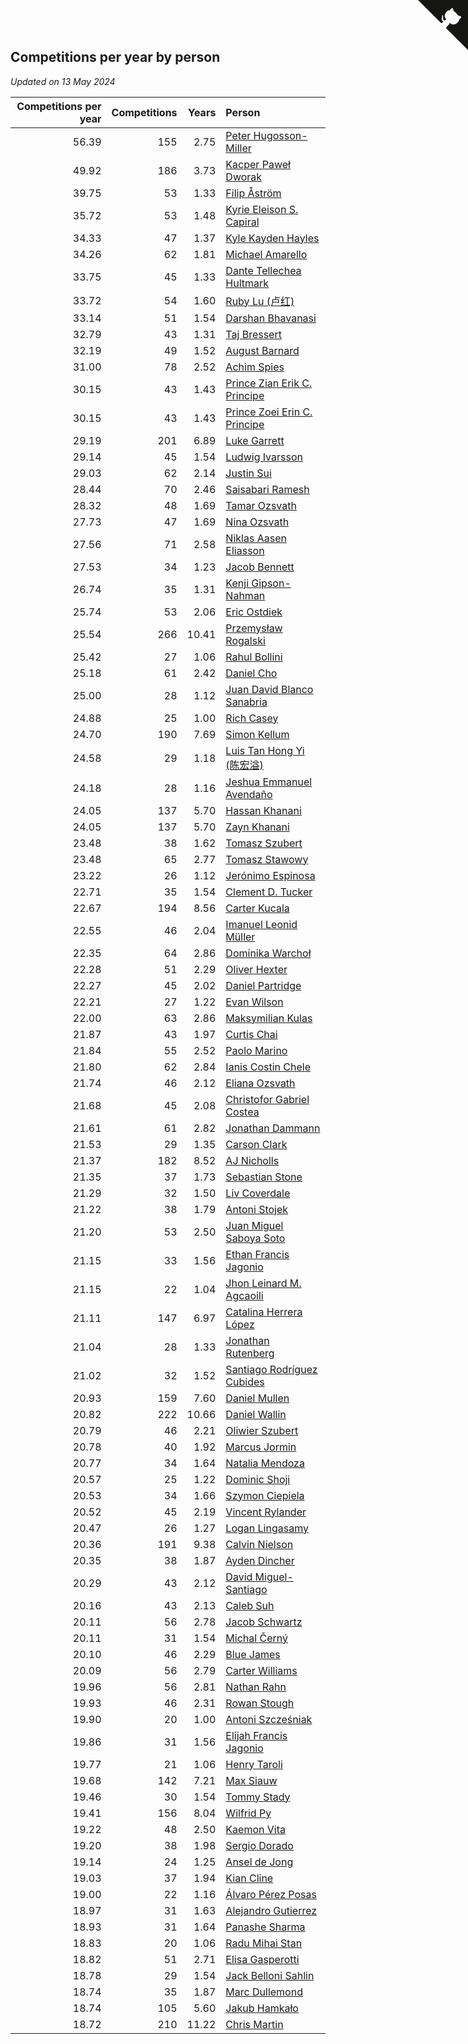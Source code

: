## Competitions per year by person

*Updated on 13 May 2024*

| Competitions per year | Competitions | Years | Person |
| ---: | ---: | ---: | :--- |
| 56.39 | 155 | 2.75 | [Peter Hugosson-Miller](https://www.worldcubeassociation.org/persons/2021HUGO01) |
| 49.92 | 186 | 3.73 | [Kacper Paweł Dworak](https://www.worldcubeassociation.org/persons/2020DWOR01) |
| 39.75 | 53 | 1.33 | [Filip Åström](https://www.worldcubeassociation.org/persons/2023ASTR01) |
| 35.72 | 53 | 1.48 | [Kyrie Eleison S. Capiral](https://www.worldcubeassociation.org/persons/2022CAPI02) |
| 34.33 | 47 | 1.37 | [Kyle Kayden Hayles](https://www.worldcubeassociation.org/persons/2022HAYL02) |
| 34.26 | 62 | 1.81 | [Michael Amarello](https://www.worldcubeassociation.org/persons/2022AMAR09) |
| 33.75 | 45 | 1.33 | [Dante Tellechea Hultmark](https://www.worldcubeassociation.org/persons/2023HULT01) |
| 33.72 | 54 | 1.60 | [Ruby Lu (卢红)](https://www.worldcubeassociation.org/persons/2022LURU01) |
| 33.14 | 51 | 1.54 | [Darshan Bhavanasi](https://www.worldcubeassociation.org/persons/2022BHAV01) |
| 32.79 | 43 | 1.31 | [Taj Bressert](https://www.worldcubeassociation.org/persons/2023BRES01) |
| 32.19 | 49 | 1.52 | [August Barnard](https://www.worldcubeassociation.org/persons/2022BARN21) |
| 31.00 | 78 | 2.52 | [Achim Spies](https://www.worldcubeassociation.org/persons/2021SPIE01) |
| 30.15 | 43 | 1.43 | [Prince Zian Erik C. Principe](https://www.worldcubeassociation.org/persons/2022PRIN08) |
| 30.15 | 43 | 1.43 | [Prince Zoei Erin C. Principe](https://www.worldcubeassociation.org/persons/2022PRIN09) |
| 29.19 | 201 | 6.89 | [Luke Garrett](https://www.worldcubeassociation.org/persons/2017GARR05) |
| 29.14 | 45 | 1.54 | [Ludwig Ivarsson](https://www.worldcubeassociation.org/persons/2022IVAR01) |
| 29.03 | 62 | 2.14 | [Justin Sui](https://www.worldcubeassociation.org/persons/2022SUIJ01) |
| 28.44 | 70 | 2.46 | [Saisabari Ramesh](https://www.worldcubeassociation.org/persons/2021RAME01) |
| 28.32 | 48 | 1.69 | [Tamar Ozsvath](https://www.worldcubeassociation.org/persons/2022OZSV04) |
| 27.73 | 47 | 1.69 | [Nina Ozsvath](https://www.worldcubeassociation.org/persons/2022OZSV03) |
| 27.56 | 71 | 2.58 | [Niklas Aasen Eliasson](https://www.worldcubeassociation.org/persons/2021ELIA01) |
| 27.53 | 34 | 1.23 | [Jacob Bennett](https://www.worldcubeassociation.org/persons/2023BENN04) |
| 26.74 | 35 | 1.31 | [Kenji Gipson-Nahman](https://www.worldcubeassociation.org/persons/2023GIPS01) |
| 25.74 | 53 | 2.06 | [Eric Ostdiek](https://www.worldcubeassociation.org/persons/2022OSTD01) |
| 25.54 | 266 | 10.41 | [Przemysław Rogalski](https://www.worldcubeassociation.org/persons/2013ROGA02) |
| 25.42 | 27 | 1.06 | [Rahul Bollini](https://www.worldcubeassociation.org/persons/2023BOLL01) |
| 25.18 | 61 | 2.42 | [Daniel Cho](https://www.worldcubeassociation.org/persons/2021CHOD01) |
| 25.00 | 28 | 1.12 | [Juan David Blanco Sanabria](https://www.worldcubeassociation.org/persons/2023SANA04) |
| 24.88 | 25 | 1.00 | [Rich Casey](https://www.worldcubeassociation.org/persons/2023CASE06) |
| 24.70 | 190 | 7.69 | [Simon Kellum](https://www.worldcubeassociation.org/persons/2016KELL12) |
| 24.58 | 29 | 1.18 | [Luis Tan Hong Yi (陈宏溢)](https://www.worldcubeassociation.org/persons/2023YILU01) |
| 24.18 | 28 | 1.16 | [Jeshua Emmanuel Avendaño](https://www.worldcubeassociation.org/persons/2023AVEN01) |
| 24.05 | 137 | 5.70 | [Hassan Khanani](https://www.worldcubeassociation.org/persons/2018KHAN26) |
| 24.05 | 137 | 5.70 | [Zayn Khanani](https://www.worldcubeassociation.org/persons/2018KHAN28) |
| 23.48 | 38 | 1.62 | [Tomasz Szubert](https://www.worldcubeassociation.org/persons/2022SZUB02) |
| 23.48 | 65 | 2.77 | [Tomasz Stawowy](https://www.worldcubeassociation.org/persons/2021STAW01) |
| 23.22 | 26 | 1.12 | [Jerónimo Espinosa](https://www.worldcubeassociation.org/persons/2023ESPI07) |
| 22.71 | 35 | 1.54 | [Clement D. Tucker](https://www.worldcubeassociation.org/persons/2022TUCK09) |
| 22.67 | 194 | 8.56 | [Carter Kucala](https://www.worldcubeassociation.org/persons/2015KUCA01) |
| 22.55 | 46 | 2.04 | [Imanuel Leonid Müller](https://www.worldcubeassociation.org/persons/2022MULL02) |
| 22.35 | 64 | 2.86 | [Dominika Warchoł](https://www.worldcubeassociation.org/persons/2021WARC01) |
| 22.28 | 51 | 2.29 | [Oliver Hexter](https://www.worldcubeassociation.org/persons/2022HEXT01) |
| 22.27 | 45 | 2.02 | [Daniel Partridge](https://www.worldcubeassociation.org/persons/2022PART02) |
| 22.21 | 27 | 1.22 | [Evan Wilson](https://www.worldcubeassociation.org/persons/2023WILS11) |
| 22.00 | 63 | 2.86 | [Maksymilian Kulas](https://www.worldcubeassociation.org/persons/2021KULA02) |
| 21.87 | 43 | 1.97 | [Curtis Chai](https://www.worldcubeassociation.org/persons/2022CHAI02) |
| 21.84 | 55 | 2.52 | [Paolo Marino](https://www.worldcubeassociation.org/persons/2021MARI04) |
| 21.80 | 62 | 2.84 | [Ianis Costin Chele](https://www.worldcubeassociation.org/persons/2021CHEL01) |
| 21.74 | 46 | 2.12 | [Eliana Ozsvath](https://www.worldcubeassociation.org/persons/2022OZSV01) |
| 21.68 | 45 | 2.08 | [Christofor Gabriel Costea](https://www.worldcubeassociation.org/persons/2022COST03) |
| 21.61 | 61 | 2.82 | [Jonathan Dammann](https://www.worldcubeassociation.org/persons/2021DAMM01) |
| 21.53 | 29 | 1.35 | [Carson Clark](https://www.worldcubeassociation.org/persons/2023CLAR02) |
| 21.37 | 182 | 8.52 | [AJ Nicholls](https://www.worldcubeassociation.org/persons/2015NICH04) |
| 21.35 | 37 | 1.73 | [Sebastian Stone](https://www.worldcubeassociation.org/persons/2022STON09) |
| 21.29 | 32 | 1.50 | [Liv Coverdale](https://www.worldcubeassociation.org/persons/2022COVE02) |
| 21.22 | 38 | 1.79 | [Antoni Stojek](https://www.worldcubeassociation.org/persons/2022STOJ03) |
| 21.20 | 53 | 2.50 | [Juan Miguel Saboya Soto](https://www.worldcubeassociation.org/persons/2021SOTO01) |
| 21.15 | 33 | 1.56 | [Ethan Francis Jagonio](https://www.worldcubeassociation.org/persons/2022JAGO03) |
| 21.15 | 22 | 1.04 | [Jhon Leinard M. Agcaoili](https://www.worldcubeassociation.org/persons/2023AGCA01) |
| 21.11 | 147 | 6.97 | [Catalina Herrera López](https://www.worldcubeassociation.org/persons/2017LOPE31) |
| 21.04 | 28 | 1.33 | [Jonathan Rutenberg](https://www.worldcubeassociation.org/persons/2023RUTE01) |
| 21.02 | 32 | 1.52 | [Santiago Rodríguez Cubides](https://www.worldcubeassociation.org/persons/2022CUBI01) |
| 20.93 | 159 | 7.60 | [Daniel Mullen](https://www.worldcubeassociation.org/persons/2016MULL04) |
| 20.82 | 222 | 10.66 | [Daniel Wallin](https://www.worldcubeassociation.org/persons/2013WALL03) |
| 20.79 | 46 | 2.21 | [Oliwier Szubert](https://www.worldcubeassociation.org/persons/2022SZUB01) |
| 20.78 | 40 | 1.92 | [Marcus Jormin](https://www.worldcubeassociation.org/persons/2022JORM01) |
| 20.77 | 34 | 1.64 | [Natalia Mendoza](https://www.worldcubeassociation.org/persons/2022MEND24) |
| 20.57 | 25 | 1.22 | [Dominic Shoji](https://www.worldcubeassociation.org/persons/2023SHOJ01) |
| 20.53 | 34 | 1.66 | [Szymon Ciepiela](https://www.worldcubeassociation.org/persons/2022CIEP01) |
| 20.52 | 45 | 2.19 | [Vincent Rylander](https://www.worldcubeassociation.org/persons/2022RYLA01) |
| 20.47 | 26 | 1.27 | [Logan Lingasamy](https://www.worldcubeassociation.org/persons/2023LING02) |
| 20.36 | 191 | 9.38 | [Calvin Nielson](https://www.worldcubeassociation.org/persons/2014NIEL03) |
| 20.35 | 38 | 1.87 | [Ayden Dincher](https://www.worldcubeassociation.org/persons/2022DINC01) |
| 20.29 | 43 | 2.12 | [David Miguel-Santiago](https://www.worldcubeassociation.org/persons/2022MIGU02) |
| 20.16 | 43 | 2.13 | [Caleb Suh](https://www.worldcubeassociation.org/persons/2022SUHC01) |
| 20.11 | 56 | 2.78 | [Jacob Schwartz](https://www.worldcubeassociation.org/persons/2021SCHW01) |
| 20.11 | 31 | 1.54 | [Michal Černý](https://www.worldcubeassociation.org/persons/2022CERN03) |
| 20.10 | 46 | 2.29 | [Blue James](https://www.worldcubeassociation.org/persons/2022JAME01) |
| 20.09 | 56 | 2.79 | [Carter Williams](https://www.worldcubeassociation.org/persons/2021WILL06) |
| 19.96 | 56 | 2.81 | [Nathan Rahn](https://www.worldcubeassociation.org/persons/2021RAHN01) |
| 19.93 | 46 | 2.31 | [Rowan Stough](https://www.worldcubeassociation.org/persons/2022STOU01) |
| 19.90 | 20 | 1.00 | [Antoni Szcześniak](https://www.worldcubeassociation.org/persons/2023SZCZ04) |
| 19.86 | 31 | 1.56 | [Elijah Francis Jagonio](https://www.worldcubeassociation.org/persons/2022JAGO02) |
| 19.77 | 21 | 1.06 | [Henry Taroli](https://www.worldcubeassociation.org/persons/2023TARO01) |
| 19.68 | 142 | 7.21 | [Max Siauw](https://www.worldcubeassociation.org/persons/2017SIAU02) |
| 19.46 | 30 | 1.54 | [Tommy Stady](https://www.worldcubeassociation.org/persons/2022STAD01) |
| 19.41 | 156 | 8.04 | [Wilfrid Py](https://www.worldcubeassociation.org/persons/2016PYWI01) |
| 19.22 | 48 | 2.50 | [Kaemon Vita](https://www.worldcubeassociation.org/persons/2021VITA01) |
| 19.20 | 38 | 1.98 | [Sergio Dorado](https://www.worldcubeassociation.org/persons/2022CORR05) |
| 19.14 | 24 | 1.25 | [Ansel de Jong](https://www.worldcubeassociation.org/persons/2023JONG01) |
| 19.03 | 37 | 1.94 | [Kian Cline](https://www.worldcubeassociation.org/persons/2022CLIN01) |
| 19.00 | 22 | 1.16 | [Álvaro Pérez Posas](https://www.worldcubeassociation.org/persons/2023POSA01) |
| 18.97 | 31 | 1.63 | [Alejandro Gutierrez](https://www.worldcubeassociation.org/persons/2022GUTI09) |
| 18.93 | 31 | 1.64 | [Panashe Sharma](https://www.worldcubeassociation.org/persons/2022SHAR36) |
| 18.83 | 20 | 1.06 | [Radu Mihai Stan](https://www.worldcubeassociation.org/persons/2023STAN09) |
| 18.82 | 51 | 2.71 | [Elisa Gasperotti](https://www.worldcubeassociation.org/persons/2021GASP01) |
| 18.78 | 29 | 1.54 | [Jack Belloni Sahlin](https://www.worldcubeassociation.org/persons/2022SAHL02) |
| 18.74 | 35 | 1.87 | [Marc Dullemond](https://www.worldcubeassociation.org/persons/2022DULL01) |
| 18.74 | 105 | 5.60 | [Jakub Hamkało](https://www.worldcubeassociation.org/persons/2018HAMK01) |
| 18.72 | 210 | 11.22 | [Chris Martin](https://www.worldcubeassociation.org/persons/2013MART03) |


<a href="https://github.com/jonatanklosko/wca_statistics" class="github-corner" aria-label="View source on Github"><svg width="80" height="80" viewBox="0 0 250 250" style="fill:#151513; color:#fff; position: absolute; top: 0; border: 0; right: 0;" aria-hidden="true"><path d="M0,0 L115,115 L130,115 L142,142 L250,250 L250,0 Z"></path><path d="M128.3,109.0 C113.8,99.7 119.0,89.6 119.0,89.6 C122.0,82.7 120.5,78.6 120.5,78.6 C119.2,72.0 123.4,76.3 123.4,76.3 C127.3,80.9 125.5,87.3 125.5,87.3 C122.9,97.6 130.6,101.9 134.4,103.2" fill="currentColor" style="transform-origin: 130px 106px;" class="octo-arm"></path><path d="M115.0,115.0 C114.9,115.1 118.7,116.5 119.8,115.4 L133.7,101.6 C136.9,99.2 139.9,98.4 142.2,98.6 C133.8,88.0 127.5,74.4 143.8,58.0 C148.5,53.4 154.0,51.2 159.7,51.0 C160.3,49.4 163.2,43.6 171.4,40.1 C171.4,40.1 176.1,42.5 178.8,56.2 C183.1,58.6 187.2,61.8 190.9,65.4 C194.5,69.0 197.7,73.2 200.1,77.6 C213.8,80.2 216.3,84.9 216.3,84.9 C212.7,93.1 206.9,96.0 205.4,96.6 C205.1,102.4 203.0,107.8 198.3,112.5 C181.9,128.9 168.3,122.5 157.7,114.1 C157.9,116.9 156.7,120.9 152.7,124.9 L141.0,136.5 C139.8,137.7 141.6,141.9 141.8,141.8 Z" fill="currentColor" class="octo-body"></path></svg></a><style>.github-corner:hover .octo-arm{animation:octocat-wave 560ms ease-in-out}@keyframes octocat-wave{0%,100%{transform:rotate(0)}20%,60%{transform:rotate(-25deg)}40%,80%{transform:rotate(10deg)}}@media (max-width:500px){.github-corner:hover .octo-arm{animation:none}.github-corner .octo-arm{animation:octocat-wave 560ms ease-in-out}}</style>
